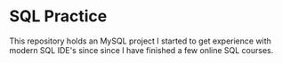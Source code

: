 # SQL Practice

This repository holds an MySQL project I started to get experience with modern SQL IDE's since since I have finished a few online SQL courses. 
